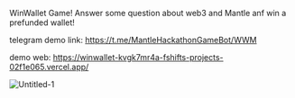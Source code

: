 WinWallet Game!
Answer some question about web3 and Mantle anf win a prefunded wallet!

telegram demo link:
https://t.me/MantleHackathonGameBot/WWM

demo web:
https://winwallet-kvgk7mr4a-fshifts-projects-02f1e065.vercel.app/

![Untitled-1](https://github.com/user-attachments/assets/da21f84c-7f21-434c-abe0-de5f4a28caf5)
